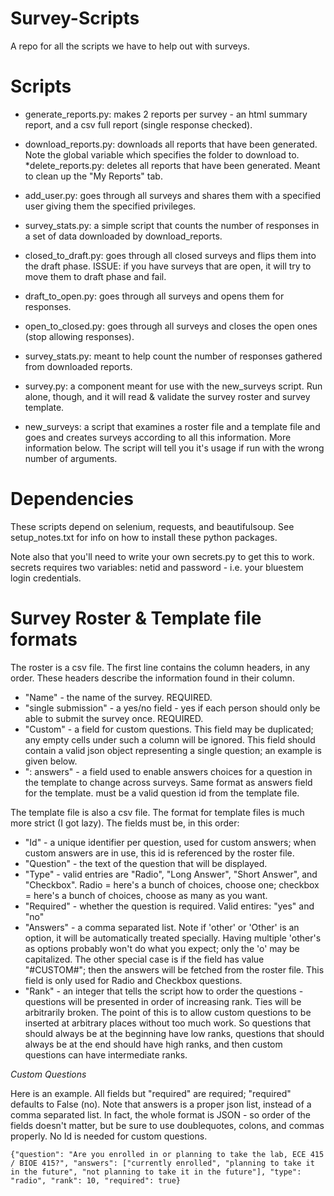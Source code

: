 Survey-Scripts
==============

A repo for all the scripts we have to help out with surveys.

Scripts
=======

* generate_reports.py: makes 2 reports per survey - an html summary report, and a csv full report (single response checked).
* download_reports.py: downloads all reports that have been generated.  Note the global variable which specifies the folder to download to.
*delete_reports.py: deletes all reports that have been generated.  Meant to clean up the "My Reports" tab.


* add_user.py: goes through all surveys and shares them with a specified user giving them the specified privileges.
* survey_stats.py: a simple script that counts the number of responses in a set of data downloaded by download_reports.
* closed_to_draft.py: goes through all closed surveys and flips them into the draft phase.  ISSUE: if you have surveys that are open, it will try to move them to draft phase and fail.
* draft_to_open.py: goes through all surveys and opens them for responses.
* open_to_closed.py: goes through all surveys and closes the open ones (stop allowing responses).


* survey_stats.py: meant to help count the number of responses gathered from downloaded reports.
* survey.py: a component meant for use with the new_surveys script.  Run alone, though, and it will read & validate the survey roster and survey template.
* new_surveys: a script that examines a roster file and a template file and goes and creates surveys according to all this information.  More information below.  The script will tell you it's usage if run with the wrong number of arguments.

Dependencies
============

These scripts depend on selenium, requests, and beautifulsoup.  See setup_notes.txt for info on how to install these python packages.

Note also that you'll need to write your own secrets.py to get this to work.  secrets requires two variables: netid and password - i.e. your bluestem login credentials.

Survey Roster & Template file formats
==============================

The roster is a csv file.  The first line contains the column headers, in any order.  These headers describe the information found in their column.

* "Name" - the name of the survey.  REQUIRED.
* "single submission" - a yes/no field - yes if each person should only be able to submit the survey once.  REQUIRED.
* "Custom" - a field for custom questions.  This field may be duplicated; any empty cells under such a column will be ignored.  This field should contain a valid json object representing a single question; an example is given below.
* "<question id>: answers" - a field used to enable answers choices for a question in the template to change across surveys.  Same format as answers field for the template.  <question id> must be a valid question id from the template file.

The template file is also a csv file.  The format for template files is much more strict (I got lazy).  The fields must be, in this order:

* "Id" - a unique identifier per question, used for custom answers; when custom answers are in use, this id is referenced by the roster file.
* "Question" - the text of the question that will be displayed.
* "Type" - valid entries are "Radio", "Long Answer", "Short Answer", and "Checkbox".  Radio = here's a bunch of choices, choose one; checkbox = here's a bunch of choices, choose as many as you want.
* "Required" - whether the question is required.  Valid entires: "yes" and "no"
* "Answers" - a comma separated list.  Note if 'other' or 'Other' is an option, it will be automatically treated specially.  Having multiple 'other's as options probably won't do what you expect; only the 'o' may be capitalized.  The other special case is if the field has value "#CUSTOM#"; then the answers will be fetched from the roster file.  This field is only used for Radio and Checkbox questions.
* "Rank" - an integer that tells the script how to order the questions - questions will be presented in order of increasing rank.  Ties will be arbitrarily broken.  The point of this is to allow custom questions to be inserted at arbitrary places without too much work.  So questions that should always be at the beginning have low ranks, questions that should always be at the end should have high ranks, and then custom questions can have intermediate ranks.


*Custom Questions*

Here is an example.  All fields but "required" are required; "required" defaults to False (no).  Note that answers is a proper json list, instead of a comma separated list.  In fact, the whole format is JSON - so order of the fields doesn't matter, but be sure to use doublequotes, colons, and commas properly.  No Id is needed for custom questions.

````
{"question": "Are you enrolled in or planning to take the lab, ECE 415 / BIOE 415?", "answers": ["currently enrolled", "planning to take it in the future", "not planning to take it in the future"], "type": "radio", "rank": 10, "required": true}
````